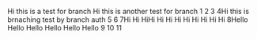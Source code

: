 Hi this is a test for branch
Hi this is another test for branch
1
2
3
4Hi this is brnaching test by branch auth
5
6
7Hi Hi HiHi Hi Hi Hi Hi Hi Hi Hi Hi
8Hello Hello Hello Hello Hello Hello
9
10
11
